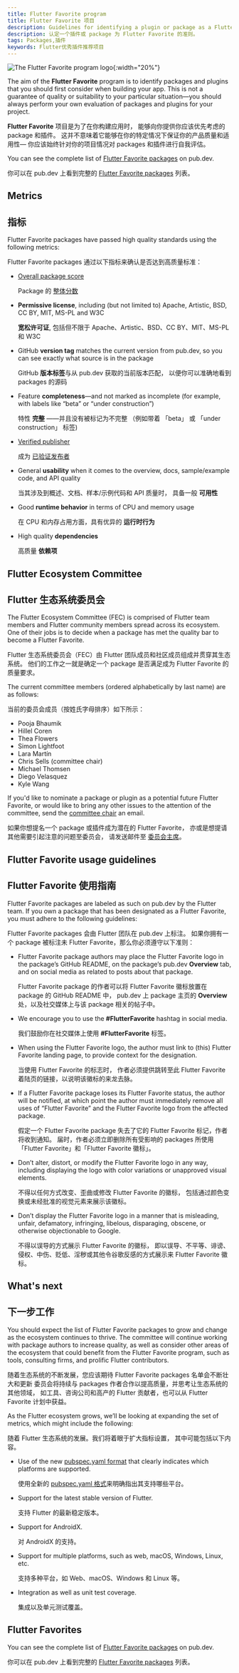 ```yaml
---
title: Flutter Favorite program
title: Flutter Favorite 项目
description: Guidelines for identifying a plugin or package as a Flutter Favorite.
description: 认定一个插件或 package 为 Flutter Favorite 的准则。
tags: Packages,插件
keywords: Flutter优秀插件推荐项目
---
```


![The Flutter Favorite program logo]({{site.url}}/assets/images/docs/development/packages-and-plugins/FlutterFavoriteLogo.png){:width="20%"}

The aim of the **Flutter Favorite** program is to identify
packages and plugins that you should first consider when
building your app.
This is not a guarantee of quality or suitability to your
particular situation&mdash;you should always perform your
own evaluation of packages and plugins for your project.

**Flutter Favorite** 项目是为了在你构建应用时，
能够向你提供你应该优先考虑的 package 和插件。
这并不意味着它能够在你的特定情况下保证你的产品质量和适用性&mdash;
你应该始终针对你的项目情况对 packages 和插件进行自我评估。

You can see the complete list of
[Flutter Favorite packages][] on pub.dev.

你可以在 pub.dev 上看到完整的 [Flutter Favorite packages][] 列表。

## Metrics

## 指标

Flutter Favorite packages have passed high quality standards
using the following metrics:

Flutter Favorite packages 通过以下指标来确认是否达到高质量标准：

* [Overall package score][]

  Package 的 [整体分数][Overall package score]
  
* **Permissive license**,
  including (but not limited to)
  Apache, Artistic, BSD, CC BY, MIT, MS-PL and W3C
  
  **宽松许可证**,
  包括但不限于
  Apache、Artistic、BSD、CC BY、MIT、MS-PL 和 W3C
  
* GitHub **version tag** matches the current version from
  pub.dev, so you can see exactly what source is in the package
  
  GitHub **版本标签**与从 pub.dev 获取的当前版本匹配，
  以便你可以准确地看到 packages 的源码
  
* Feature **completeness**&mdash;and not marked as incomplete
  (for example, with labels like “beta” or “under construction”)
  
  特性 **完整** ——并且没有被标记为不完整
  （例如带着 「beta」 或 「under construction」 标签)
  
* [Verified publisher][]

  成为 [已验证发布者][Verified publisher]
  
* General **usability** when it comes to the overview,
  docs, sample/example code, and API quality
  
  当其涉及到概述、文档、样本/示例代码和 API 质量时，
  具备一般 **可用性**
  
* Good **runtime behavior** in terms of CPU and memory usage

  在 CPU 和内存占用方面，具有优异的 **运行时行为**
  
* High quality **dependencies**

  高质量 **依赖项**

## Flutter Ecosystem  Committee

## Flutter 生态系统委员会

The Flutter Ecosystem Committee (FEC) is comprised of Flutter
team members and Flutter community members spread
across its ecosystem. 
One of their jobs is to decide when a package
has met the quality bar to become a Flutter Favorite.

Flutter 生态系统委员会（FEC）由 Flutter 团队成员和社区成员组成并贯穿其生态系统。
他们的工作之一就是确定一个 package 是否满足成为 Flutter Favorite 的质量要求。

The current committee members
(ordered alphabetically by last name)
are as follows:

当前的委员会成员（按姓氏字母排序）如下所示：

* Pooja Bhaumik
* Hillel Coren
* Thea Flowers
* Simon Lightfoot
* Lara Martín
* Chris Sells (committee chair)
* Michael Thomsen
* Diego Velasquez
* Kyle Wang

If you'd like to nominate a package or plugin as a
potential future Flutter Favorite, or would like
to bring any other issues to the attention of the committee,
send the [committee chair][] an email.

如果你想提名一个 package 或插件成为潜在的 Flutter Favorite，
亦或是想提请其他需要引起注意的问题至委员会，
请发送邮件至 [委员会主席][committee chair]。

## Flutter Favorite usage guidelines

## Flutter Favorite 使用指南

Flutter Favorite packages are labeled as such on pub.dev
by the Flutter team.
If you own a package that has been designated as a Flutter Favorite,
you must adhere to the following guidelines:

Flutter Favorite packages 会由 Flutter 团队在 pub.dev 上标注。
如果你拥有一个 package 被标注未 Flutter Favorite，那么你必须遵守以下准则：

* Flutter Favorite package authors may place the Flutter Favorite
  logo in the package’s GitHub README, on the package’s
  pub.dev **Overview** tab,
  and on social media as related to posts about that package.
  
  Flutter Favorite package 的作者可以将 Flutter Favorite 徽标放置在 package 的 GitHub README 中，
  pub.dev 上 package 主页的 **Overview** 处，以及社交媒体上与该 package 相关的帖子中。
  
* We encourage you to use the **#FlutterFavorite** hashtag in social media.

  我们鼓励你在社交媒体上使用 **#FlutterFavorite** 标签。
  
* When using the Flutter Favorite logo,
  the author must link to (this) Flutter Favorite landing page,
  to provide context for the designation.
  
  当使用 Flutter Favorite 的标志时，
  作者必须提供跳转至此 Flutter Favorite 着陆页的链接，以说明该徽标的来龙去脉。
  
* If a Flutter Favorite package loses its Flutter Favorite status,
  the author will be notified,
  at which point the author must immediately remove all uses
  of “Flutter Favorite” and the Flutter Favorite logo from
  the affected package.
  
  假定一个 Flutter Favorite package 失去了它的 Flutter Favorite 标记，作者将收到通知。
  届时，作者必须立即删除所有受影响的 packages 所使用「Flutter Favorite」和「Flutter Favorite 徽标」。
  
* Don’t alter, distort, or modify the Flutter Favorite logo in any way,
  including displaying the logo with color variations or unapproved
  visual elements.
  
  不得以任何方式改变、歪曲或修改 Flutter Favorite 的徽标，
  包括通过颜色变换或未经批准的视觉元素来展示该徽标。
  
* Don’t display the Flutter Favorite logo in a manner that is misleading,
  unfair, defamatory, infringing, libelous, disparaging,
  obscene, or otherwise objectionable to Google.

  不得以误导的方式展示 Flutter Favorite 的徽标，
  即以误导、不平等、诽谤、侵权、中伤、贬低、淫秽或其他令谷歌反感的方式展示来 Flutter Favorite 徽标。

## What's next

## 下一步工作

You should expect the list of Flutter Favorite packages
to grow and change as the ecosystem continues to thrive.
The committee will continue working with package authors
to increase quality, as well as consider other areas of the
ecosystem that could benefit from the Flutter Favorite program,
such as tools, consulting firms, and prolific Flutter contributors.

随着生态系统的不断发展，您应该期待 Flutter Favorite packages 名单会不断壮大和更新
委员会将持续与 packages 作者合作以提高质量，并思考让生态系统的其他领域，
如工具、咨询公司和高产的 Flutter 贡献者，也可以从 Flutter Favorite 计划中获益。

As the Flutter ecosystem grows,
we’ll be looking at expanding the set of metrics,
which might include the following:

随着 Flutter 生态系统的发展。我们将着眼于扩大指标设置，
其中可能包括以下内容。

* Use of the new [pubspec.yaml format][] that clearly
  indicates which platforms are supported.

  使用全新的 [pubspec.yaml 格式][pubspec.yaml format]来明确指出其支持哪些平台。
  
* Support for the latest stable version of Flutter.

  支持 Flutter 的最新稳定版本。
  
* Support for AndroidX.

  对 AndroidX 的支持。
  
* Support for multiple platforms, such as web, macOS,
  Windows, Linux, etc.
  
  支持多种平台，如 Web、macOS、Windows 和 Linux 等。

* Integration as well as unit test coverage.

  集成以及单元测试覆盖。

## Flutter Favorites

You can see the complete list of
[Flutter Favorite packages][] on pub.dev.

你可以在 pub.dev 上看到完整的 [Flutter Favorite packages][] 列表。

[committee chair]: mailto:csells@google.com
[Flutter Favorite packages]: {{site.pub}}/flutter/favorites
[Overall package score]: {{site.pub}}/help
[pubspec.yaml format]: {{site.url}}/development/packages-and-plugins/developing-packages#plugin-platforms
[Verified publisher]: {{site.dart-site}}/tools/pub/verified-publishers

